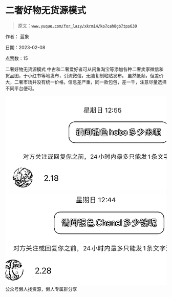 # 二奢好物无货源模式

> 原文：[`www.yuque.com/for_lazy/xkrm14/ko7cah8gb7tps630`](https://www.yuque.com/for_lazy/xkrm14/ko7cah8gb7tps630)



作者： 蓝象



日期：2023-02-08



点赞数：15

<ne-hole id="ub27b1192" data-lake-id="ub27b1192">

二奢好物无货源模式 中古和二奢爱好者可从闲鱼淘宝等添加各种二奢卖家微信和货品图，于小红书等地发布，引流微信，无脑复制粘贴发布。 虽然低频，但差价大，二奢市场并没有统一价格，信息差严重，同一款包包，差一千，注意尽量选择不同平台便可。



![](img/33d54a70a6618fa38bf5001f4e6c6580.png)  <ne-p id="uae9d24b0" data-lake-id="uae9d24b0">![](img/3bbd20346fbe402f6ccf903a53ec5539.png)  <ne-hole id="ue8d02401" data-lake-id="ue8d02401"><ne-p id="u7a052ed9" data-lake-id="u7a052ed9">公众号懒人找资源，懒人专属群分享

</ne-hole></ne-p></ne-p></ne-hole>